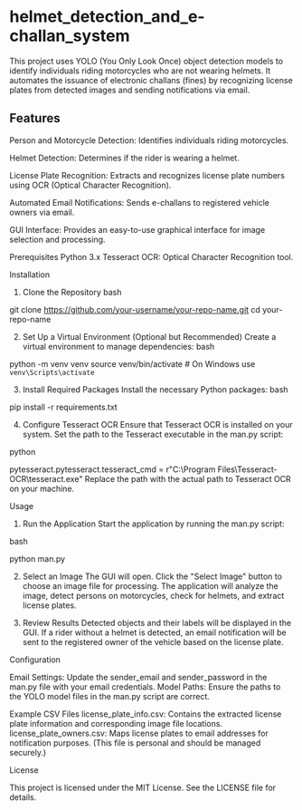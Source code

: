 # helmet_detection_and_e-challan_system
This project uses YOLO (You Only Look Once) object detection models to identify individuals riding motorcycles who are not wearing helmets. It automates the issuance of electronic challans (fines) by recognizing license plates from detected images and sending notifications via email.

## **Features**

Person and Motorcycle Detection: Identifies individuals riding motorcycles. 

Helmet Detection: Determines if the rider is wearing a helmet. 

License Plate Recognition: Extracts and recognizes license plate numbers using OCR (Optical Character Recognition). 

Automated Email Notifications: Sends e-challans to registered vehicle owners via email. 

GUI Interface: Provides an easy-to-use graphical interface for image selection and processing. 



Prerequisites
Python 3.x
Tesseract OCR: Optical Character Recognition tool.


Installation
1. Clone the Repository
bash

git clone https://github.com/your-username/your-repo-name.git
cd your-repo-name

2. Set Up a Virtual Environment (Optional but Recommended)
Create a virtual environment to manage dependencies:
bash

python -m venv venv
source venv/bin/activate  # On Windows use `venv\Scripts\activate`

3. Install Required Packages
Install the necessary Python packages:
bash

pip install -r requirements.txt


4. Configure Tesseract OCR
Ensure that Tesseract OCR is installed on your system. Set the path to the Tesseract executable in the man.py script:

python

pytesseract.pytesseract.tesseract_cmd = r"C:\Program Files\Tesseract-OCR\tesseract.exe"
Replace the path with the actual path to Tesseract OCR on your machine.


Usage

1. Run the Application
Start the application by running the man.py script:

bash

python man.py

2. Select an Image
The GUI will open. Click the "Select Image" button to choose an image file for processing. The application will analyze the image, detect persons on motorcycles, check for helmets, and extract license plates.

3. Review Results
Detected objects and their labels will be displayed in the GUI.
If a rider without a helmet is detected, an email notification will be sent to the registered owner of the vehicle based on the license plate.


Configuration

Email Settings: Update the sender_email and sender_password in the man.py file with your email credentials.
Model Paths: Ensure the paths to the YOLO model files in the man.py script are correct.


Example CSV Files
license_plate_info.csv: Contains the extracted license plate information and corresponding image file locations.
license_plate_owners.csv: Maps license plates to email addresses for notification purposes. (This file is personal and should be managed securely.)


License

This project is licensed under the MIT License. See the LICENSE file for details.
